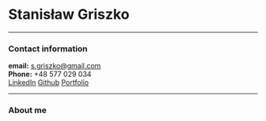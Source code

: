 # Stanisław Griszko
---
### Contact information

**email:** s.griszko@gmail.com <br>
**Phone:** +48 577 029 034 <br>
[LinkedIn](https://www.linkedin.com/in/stanislaw-griszko/) [Github](https://github.com/StevenRis)
[Portfolio](https://www.linkedin.com/in/stanislaw-griszko/)

---

### About me
